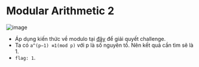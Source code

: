 # Modular Arithmetic 2
![image](https://hackmd.io/_uploads/HkTtO1oup.png)
- Áp dụng kiến thức về modulo tại [đây](https://github.com/Caycon/Algorithm) để giải quyết challenge.
- Ta có `a^(p−1) ≡1(mod p)` với p là số nguyên tố. Nên kết quả cần tìm sẽ là 1.
- `flag: 1`.
